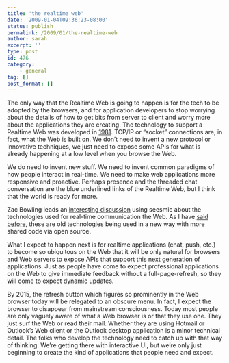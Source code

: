 ```yaml
---
title: 'the realtime web'
date: '2009-01-04T09:36:23-08:00'
status: publish
permalink: /2009/01/the-realtime-web
author: sarah
excerpt: ''
type: post
id: 476
category:
    - general
tag: []
post_format: []
---
```

The only way that the Realtime Web is going to happen is for the tech to be adopted by the browsers, and for application developers to stop worrying about the details of how to get bits from server to client and worry more about the applications they are creating. The technology to support a Realtime Web was developed in [1981](http://www.faqs.org/rfcs/rfc793.html). TCP/IP or “socket” connections are, in fact, what the Web is built on. We don’t need to invent a new protocol or innovative techniques, we just need to expose some APIs for what is already happening at a low level when you browse the Web.

We do need to invent new stuff. We need to invent common paradigms of how people interact in real-time. We need to make web applications more responsive and proactive. Perhaps presence and the threaded chat conversation are the blue underlined links of the Realtime Web, but I think that the world is ready for more.

Zac Bowling leads an [interesting discussion](http://zbowling.com/blog/2009/01/01/push-technologies/) using seesmic about the technologies used for real-time communication the Web. As I have [said before](https://www.ultrasaurus.com/sarahblog/archives/2008/01/comet-a-new-term.html), these are old technologies being used in a new way with more shared code via open source.

What I expect to happen next is for realtime applications (chat, push, etc.) to become so ubiquitous on the Web that it will be only natural for browsers and Web servers to expose APIs that support this next generation of applications. Just as people have come to expect professional applications on the Web to give immediate feedback without a full-page-refresh, so they will come to expect dynamic updates.

By 2015, the refresh button which figures so prominently in the Web browser today will be relegated to an obscure menu. In fact, I expect the browser to disappear from mainstream consciousness. Today most people are only vaguely aware of what a Web browser is or that they use one. They just surf the Web or read their mail. Whether they are using Hotmail or Outlook’s Web client or the Outlook desktop application is a minor technical detail. The folks who develop the technology need to catch up with that way of thinking. We’re getting there with interactive UI, but we’re only just beginning to create the kind of applications that people need and expect.